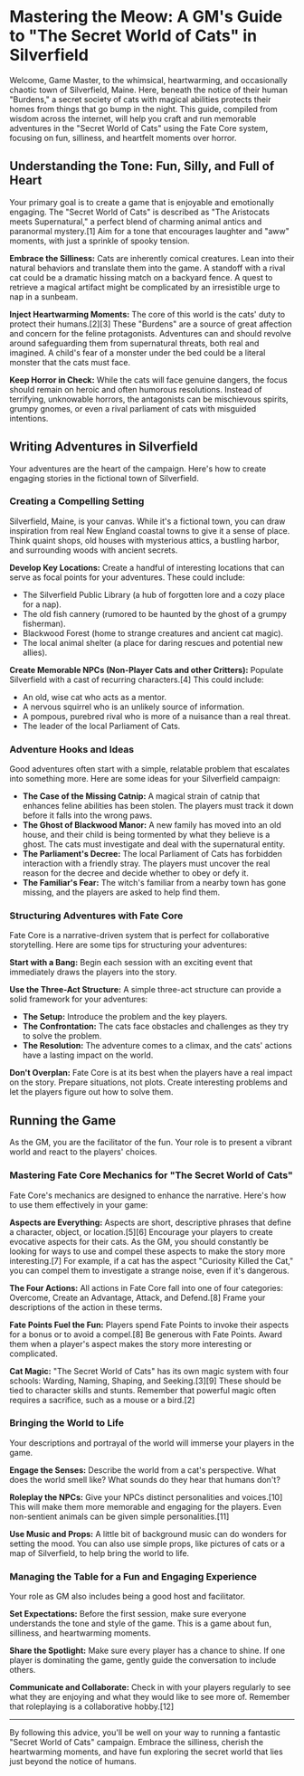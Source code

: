 # Mastering the Meow: A GM's Guide to "The Secret World of Cats" in Silverfield

Welcome, Game Master, to the whimsical, heartwarming, and occasionally chaotic town of Silverfield, Maine. Here, beneath the notice of their human "Burdens," a secret society of cats with magical abilities protects their homes from things that go bump in the night. This guide, compiled from wisdom across the internet, will help you craft and run memorable adventures in the "Secret World of Cats" using the Fate Core system, focusing on fun, silliness, and heartfelt moments over horror.

## Understanding the Tone: Fun, Silly, and Full of Heart

Your primary goal is to create a game that is enjoyable and emotionally engaging. The "Secret World of Cats" is described as "The Aristocats meets Supernatural," a perfect blend of charming animal antics and paranormal mystery.[1] Aim for a tone that encourages laughter and "aww" moments, with just a sprinkle of spooky tension.

**Embrace the Silliness:** Cats are inherently comical creatures. Lean into their natural behaviors and translate them into the game. A standoff with a rival cat could be a dramatic hissing match on a backyard fence. A quest to retrieve a magical artifact might be complicated by an irresistible urge to nap in a sunbeam.

**Inject Heartwarming Moments:** The core of this world is the cats' duty to protect their humans.[2][3] These "Burdens" are a source of great affection and concern for the feline protagonists. Adventures can and should revolve around safeguarding them from supernatural threats, both real and imagined. A child's fear of a monster under the bed could be a literal monster that the cats must face.

**Keep Horror in Check:** While the cats will face genuine dangers, the focus should remain on heroic and often humorous resolutions. Instead of terrifying, unknowable horrors, the antagonists can be mischievous spirits, grumpy gnomes, or even a rival parliament of cats with misguided intentions.

## Writing Adventures in Silverfield

Your adventures are the heart of the campaign. Here's how to create engaging stories in the fictional town of Silverfield.

### Creating a Compelling Setting

Silverfield, Maine, is your canvas. While it's a fictional town, you can draw inspiration from real New England coastal towns to give it a sense of place. Think quaint shops, old houses with mysterious attics, a bustling harbor, and surrounding woods with ancient secrets.

**Develop Key Locations:** Create a handful of interesting locations that can serve as focal points for your adventures. These could include:
- The Silverfield Public Library (a hub of forgotten lore and a cozy place for a nap).
- The old fish cannery (rumored to be haunted by the ghost of a grumpy fisherman).
- Blackwood Forest (home to strange creatures and ancient cat magic).
- The local animal shelter (a place for daring rescues and potential new allies).

**Create Memorable NPCs (Non-Player Cats and other Critters):** Populate Silverfield with a cast of recurring characters.[4] This could include:
- An old, wise cat who acts as a mentor.
- A nervous squirrel who is an unlikely source of information.
- A pompous, purebred rival who is more of a nuisance than a real threat.
- The leader of the local Parliament of Cats.

### Adventure Hooks and Ideas

Good adventures often start with a simple, relatable problem that escalates into something more. Here are some ideas for your Silverfield campaign:

- **The Case of the Missing Catnip:** A magical strain of catnip that enhances feline abilities has been stolen. The players must track it down before it falls into the wrong paws.
- **The Ghost of Blackwood Manor:** A new family has moved into an old house, and their child is being tormented by what they believe is a ghost. The cats must investigate and deal with the supernatural entity.
- **The Parliament's Decree:** The local Parliament of Cats has forbidden interaction with a friendly stray. The players must uncover the real reason for the decree and decide whether to obey or defy it.
- **The Familiar's Fear:** The witch's familiar from a nearby town has gone missing, and the players are asked to help find them.

### Structuring Adventures with Fate Core

Fate Core is a narrative-driven system that is perfect for collaborative storytelling. Here are some tips for structuring your adventures:

**Start with a Bang:** Begin each session with an exciting event that immediately draws the players into the story.

**Use the Three-Act Structure:** A simple three-act structure can provide a solid framework for your adventures:
- **The Setup:** Introduce the problem and the key players.
- **The Confrontation:** The cats face obstacles and challenges as they try to solve the problem.
- **The Resolution:** The adventure comes to a climax, and the cats' actions have a lasting impact on the world.

**Don't Overplan:** Fate Core is at its best when the players have a real impact on the story. Prepare situations, not plots. Create interesting problems and let the players figure out how to solve them.

## Running the Game

As the GM, you are the facilitator of the fun. Your role is to present a vibrant world and react to the players' choices.

### Mastering Fate Core Mechanics for "The Secret World of Cats"

Fate Core's mechanics are designed to enhance the narrative. Here's how to use them effectively in your game:

**Aspects are Everything:** Aspects are short, descriptive phrases that define a character, object, or location.[5][6] Encourage your players to create evocative aspects for their cats. As the GM, you should constantly be looking for ways to use and compel these aspects to make the story more interesting.[7] For example, if a cat has the aspect "Curiosity Killed the Cat," you can compel them to investigate a strange noise, even if it's dangerous.

**The Four Actions:** All actions in Fate Core fall into one of four categories: Overcome, Create an Advantage, Attack, and Defend.[8] Frame your descriptions of the action in these terms.

**Fate Points Fuel the Fun:** Players spend Fate Points to invoke their aspects for a bonus or to avoid a compel.[8] Be generous with Fate Points. Award them when a player's aspect makes the story more interesting or complicated.

**Cat Magic:** "The Secret World of Cats" has its own magic system with four schools: Warding, Naming, Shaping, and Seeking.[3][9] These should be tied to character skills and stunts. Remember that powerful magic often requires a sacrifice, such as a mouse or a bird.[2]

### Bringing the World to Life

Your descriptions and portrayal of the world will immerse your players in the game.

**Engage the Senses:** Describe the world from a cat's perspective. What does the world smell like? What sounds do they hear that humans don't?

**Roleplay the NPCs:** Give your NPCs distinct personalities and voices.[10] This will make them more memorable and engaging for the players. Even non-sentient animals can be given simple personalities.[11]

**Use Music and Props:** A little bit of background music can do wonders for setting the mood. You can also use simple props, like pictures of cats or a map of Silverfield, to help bring the world to life.

### Managing the Table for a Fun and Engaging Experience

Your role as GM also includes being a good host and facilitator.

**Set Expectations:** Before the first session, make sure everyone understands the tone and style of the game. This is a game about fun, silliness, and heartwarming moments.

**Share the Spotlight:** Make sure every player has a chance to shine. If one player is dominating the game, gently guide the conversation to include others.

**Communicate and Collaborate:** Check in with your players regularly to see what they are enjoying and what they would like to see more of. Remember that roleplaying is a collaborative hobby.[12]

---

By following this advice, you'll be well on your way to running a fantastic "Secret World of Cats" campaign. Embrace the silliness, cherish the heartwarming moments, and have fun exploring the secret world that lies just beyond the notice of humans.
